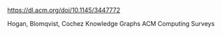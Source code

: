 
https://dl.acm.org/doi/10.1145/3447772

Hogan, Blomqvist, Cochez
Knowledge Graphs
ACM Computing Surveys

